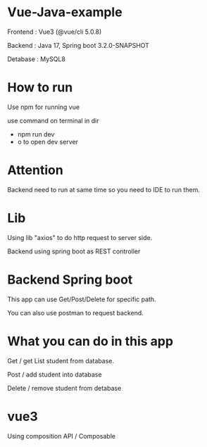 # Vue-Java-example
Frontend : Vue3 (@vue/cli 5.0.8)

Backend : Java 17, Spring boot 3.2.0-SNAPSHOT

Detabase : MySQL8

# How to run
Use npm for running vue

use command on terminal in dir
- npm run dev
- o to open dev server

# Attention
Backend need to run at same time so you need to IDE to run them.

# Lib
Using lib "axios" to do http request to server side.

Backend using spring boot as REST controller

# Backend Spring boot
This app can use Get/Post/Delete for specific path.

You can also use postman to request backend.

# What you can do in this app
Get / get List student from database.

Post / add student into database

Delete / remove student from detabase

# vue3 
Using composition API / Composable 
